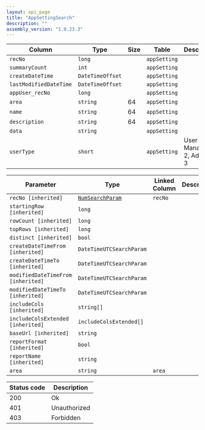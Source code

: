 ```yaml
---
layout: api_page
title: "AppSettingSearch"
description: ""
assembly_version: "1.0.23.3"
---
```




| Column | Type | Size | Table | Description |
| ------ | ---- | ---- | ----- | ----------- |
| `recNo` | `long` |  | `appSetting` | 
| `summaryCount` | `int` |  | `appSetting` | 
| `createDateTime` | `DateTimeOffset` |  | `appSetting` | 
| `lastModifiedDateTime` | `DateTimeOffset` |  | `appSetting` | 
| `appUser_recNo` | `long` |  | `appSetting` | 
| `area` | `string` | 64 | `appSetting` | 
| `name` | `string` | 64 | `appSetting` | 
| `description` | `string` | 64 | `appSetting` | 
| `data` | `string` |  | `appSetting` | 
| `userType` | `short` |  | `appSetting` | User = 1, Manager = 2, Admin = 3

| Parameter | Type | Linked Column | Description |
| --------- | ---- | ------------- | ----------- |
| `recNo [inherited]` | [`NumSearchParam`](NumSearchParam) | `recNo` | 
| `startingRow [inherited]` | `long` |  | 
| `rowCount [inherited]` | `long` |  | 
| `topRows [inherited]` | `long` |  | 
| `distinct [inherited]` | `bool` |  | 
| `createDateTimeFrom [inherited]` | `DateTimeUTCSearchParam` |  | 
| `createDateTimeTo [inherited]` | `DateTimeUTCSearchParam` |  | 
| `modifiedDateTimeFrom [inherited]` | `DateTimeUTCSearchParam` |  | 
| `modifiedDateTimeTo [inherited]` | `DateTimeUTCSearchParam` |  | 
| `includeCols [inherited]` | `string[]` |  | 
| `includeColsExtended [inherited]` | `includeColsExtended[]` |  | 
| `baseUrl [inherited]` | `string` |  | 
| `reportFormat [inherited]` | `bool` |  | 
| `reportName [inherited]` | `string` |  | 
| `area` | `string` | `area` | 

| Status code | Description |
| ----------- | ----------- |
| 200 | Ok |
| 401 | Unauthorized |
| 403 | Forbidden |


